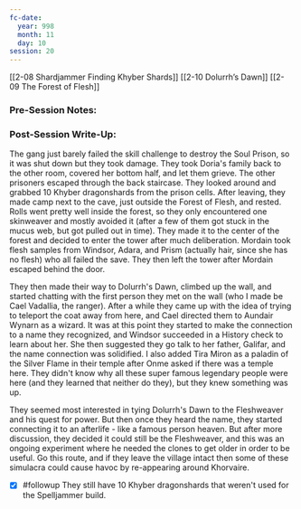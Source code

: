```yaml
---
fc-date:
  year: 998
  month: 11
  day: 10
session: 20
---
```

[[2-08  Shardjammer Finding Khyber Shards]] [[2-10  Dolurrh’s Dawn]] [[2-09  The Forest of Flesh]]

### Pre-Session Notes:


### Post-Session Write-Up:

The gang just barely failed the skill challenge to destroy the Soul Prison, so it was shut down but they took damage. They took Doria's family back to the other room, covered her bottom half, and let them grieve. The other prisoners escaped through the back staircase. They looked around and grabbed 10 Khyber dragonshards from the prison cells. After leaving, they made camp next to the cave, just outside the Forest of Flesh, and rested. Rolls went pretty well inside the forest, so they only encountered one skinweaver and mostly avoided it (after a few of them got stuck in the mucus web, but got pulled out in time). They made it to the center of the forest and decided to enter the tower after much deliberation. Mordain took flesh samples from Windsor, Adara, and Prism (actually hair, since she has no flesh) who all failed the save. They then left the tower after Mordain escaped behind the door.

They then made their way to Dolurrh's Dawn, climbed up the wall, and started chatting with the first person they met on the wall (who I made be Cael Vadallia, the ranger). After a while they came up with the idea of trying to teleport the coat away from here, and Cael directed them to Aundair Wynarn as a wizard. It was at this point they started to make the connection to a name they recognized, and Windsor succeeded in a History check to learn about her. She then suggested they go talk to her father, Galifar, and the name connection was solidified. I also added Tira Miron as a paladin of the Silver Flame in their temple after Onme asked if there was a temple here. They didn't know why all these super famous legendary people were here (and they learned that neither do they), but they knew something was up.

They seemed most interested in tying Dolurrh's Dawn to the Fleshweaver and his quest for power. But then once they heard the name, they started connecting it to an afterlife - like a famous person heaven. But after more discussion, they decided it could still be the Fleshweaver, and this was an ongoing experiment where he needed the clones to get older in order to be useful. Go this route, and if they leave the village intact then some of these simulacra could cause havoc by re-appearing around Khorvaire.

- [x] #followup They still have 10 Khyber dragonshards that weren't used for the Spelljammer build.
